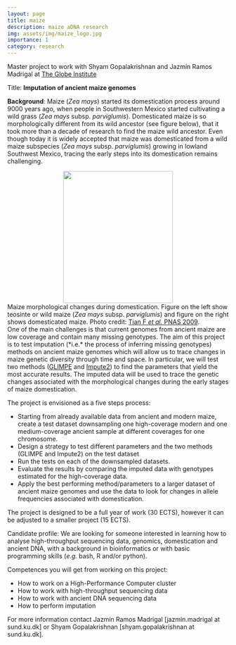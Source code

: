 ```yaml
---
layout: page
title: maize
description: maize aDNA research
img: assets/img/maize_logo.jpg
importance: 1
category: research
---
```



Master project to work with Shyam Gopalakrishnan and Jazmín Ramos Madrigal at <a href="https://globe.ku.dk/research/hologenomics/gopalakrishnan-group/">The Globe Institute</a>

Title: **Imputation of ancient maize genomes**

**Background**: Maize (*Zea mays*) started its domestication process around 9000 years ago, when people in Southwestern Mexico started cultivating a wild grass (*Zea mays* subsp. *parviglumis*). Domesticated maize is so morphologically different from its wild ancestor (see figure below), that it took more than a decade of research to find the maize wild ancestor. Even though today it is widely accepted that maize was domesticated from a wild maize subspecies (*Zea mays* subsp. *parviglumis*) growing in lowland Southwest Mexico, tracing the early steps into its domestication remains challenging.

<div  style="text-align:center" class="row">
    <div class="col-sm mt-3 mt-md-0">
        <img class="center" src="{{ '/assets/img/F1_large.jpg' | relative_url }}" width="250" height="300" alt="" title="example image"/>
    </div>
</div>
<div class="caption">
Maize morphological changes during domestication. Figure on the left show teosinte or wild maize (<i>Zea mays</i> subsp. <i>parviglumis</i>) and figure on the right shows domesticated maize.
Photo credit: <a href="https://doi.org/10.1073/pnas.0901122106">Tian F <i>et al.</i> PNAS 2009</a>.
</div>
One of the main challenges is that current genomes from ancient maize are low coverage and contain many missing genotypes. The aim of this project is to test imputation (*i.e.* the process of inferring missing genotypes) methods on ancient maize genomes which will allow us to trace changes in maize genetic diversity through time and space. In particular, we will test two methods (<a href="https://odelaneau.github.io/GLIMPSE/">GLIMPE</a> and <a href="http://mathgen.stats.ox.ac.uk/impute/impute_v2.html">Impute2</a>) to find the parameters that yield the most accurate results. The imputed data will be used to trace the genetic changes associated with the morphological changes during the early stages of maize domestication.

The project is envisioned as a five steps process:

-	Starting from already available data from ancient and modern maize, create a test dataset downsampling one high-coverage modern and one medium-coverage ancient sample at different coverages for one chromosome.
-	Design a strategy to test different parameters and the two methods (GLIMPE and Impute2) on the test dataset
-	Run the tests on each of the downsampled datasets.
-	Evaluate the results by comparing the imputed data with genotypes estimated for the high-coverage data.
- Apply the best performing method/parameters to a larger dataset of ancient maize genomes and use the data to look for changes in allele frequencies associated with domestication.

The project is designed to be a full year of work (30 ECTS), however it can be adjusted to a smaller project (15 ECTS).

Candidate profile:
We are looking for someone interested in learning how to analyse high-throughput sequencing data, genomics, domestication and ancient DNA, with a background in bioinformatics or with basic programming skills (*e.g.* bash, R and/or python).

Competences you will get from working on this project:
- How to work on a High-Performance Computer cluster
- How to work with high-throughput sequencing data
- How to work with ancient DNA sequencing data
- How to perform imputation

For more information contact Jazmín Ramos Madrigal [jazmin.madrigal at sund.ku.dk] or Shyam Gopalakrishnan [shyam.gopalakrishnan at sund.ku.dk].
